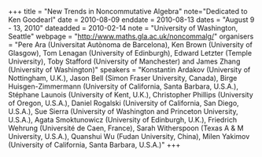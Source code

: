 +++
title = "New Trends in Noncommutative Algebra"
note="Dedicated to Ken Goodearl"
date = 2010-08-09
enddate = 2010-08-13
dates = "August 9 - 13, 2010"
dateadded = 2010-02-14
note = "University of Washington, Seattle"
webpage = "http://www.maths.gla.ac.uk/noncommalg/"
organisers = "Pere Ara (Universitat Autònoma de Barcelona), Ken Brown (University of Glasgow), Tom Lenagan (University of Edinburgh), Edward Letzter (Temple University), Toby Stafford (University of Manchester) and James Zhang (University of Washington)"
speakers = "Konstantin Ardakov (University of Nottingham, U.K.), Jason Bell (Simon Fraser University, Canada), Birge Huisgen-Zimmermann (University of California, Santa Barbara, U.S.A.), Stéphane Launois (University of Kent, U.K.), Christopher Phillips (University of Oregon, U.S.A.), Daniel Rogalski (University of California, San Diego, U.S.A.), Sue Sierra (University of Washington and Princeton University, U.S.A.), Agata Smoktunowicz (University of Edinburgh, U.K.), Friedrich Wehrung (Université de Caen, France), Sarah Witherspoon (Texas A & M University, U.S.A.), Quanshui Wu (Fudan University, China), Milen Yakimov (University of California, Santa Barbara, U.S.A.)"
+++
